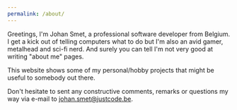 ```yaml
---
permalink: /about/
---
```

Greetings, I'm Johan Smet, a professional software developer from Belgium. I get a kick out of telling computers what to do but I'm also an avid gamer, metalhead and sci-fi nerd. And surely you can tell I'm not very good at writing "about me" pages.

This website shows some of my personal/hobby projects that might be useful to somebody out there.

Don't hesitate to sent any constructive comments, remarks or questions my way via e-mail to [johan.smet@justcode.be](mailto:johan.smet@justcode.be). 

